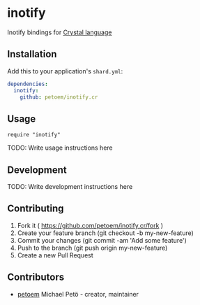 # inotify

Inotify bindings for [Crystal language](https://github.com/crystal-lang/crystal)

## Installation

Add this to your application's `shard.yml`:

```yaml
dependencies:
  inotify:
    github: petoem/inotify.cr
```

## Usage

```crystal
require "inotify"
```

TODO: Write usage instructions here

## Development

TODO: Write development instructions here

## Contributing

1. Fork it ( https://github.com/petoem/inotify.cr/fork )
2. Create your feature branch (git checkout -b my-new-feature)
3. Commit your changes (git commit -am 'Add some feature')
4. Push to the branch (git push origin my-new-feature)
5. Create a new Pull Request

## Contributors

- [petoem](https://github.com/petoem) Michael Petö - creator, maintainer
